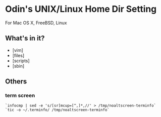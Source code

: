 # Odin's UNIX/Linux Home Dir Setting

For Mac OS X, FreeBSD, Linux


## What's in it?
* [vim]
* [files]
* [scripts]
* [sbin]

## Others

### term screen

    `infocmp | sed -e 's/[sr]mcup=[^,]*,//' > /tmp/noaltscreen-terminfo`
    `tic -o ~/.terminfo/ /tmp/noaltscreen-terminfo`
